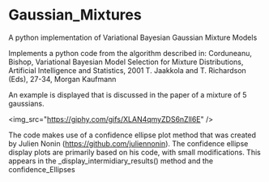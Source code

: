 # Gaussian_Mixtures
A python implementation of Variational Bayesian Gaussian Mixture Models

Implements a python code from the algorithm described in:
Corduneanu, Bishop, Variational Bayesian Model Selection for Mixture Distributions,
Artificial Intelligence and Statistics, 2001 T. Jaakkola and T. Richardson (Eds), 27-34, Morgan Kaufmann

An example is displayed that is discussed in the paper of a mixture of 5 gaussians. 

<img_src="https://giphy.com/gifs/XLAN4qmyZDS6nZll6E" />


The code makes use of a confidence ellipse plot method that was created by 
Julien Nonin (https://github.com/juliennonin). The confidence ellipse
display plots are primarily based on his code, with small modifications.
This appears in the _display_intermidiary_results() method and the confidence_Ellipses
